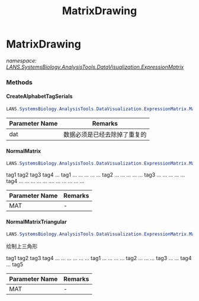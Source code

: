 ﻿---
title: MatrixDrawing
---

# MatrixDrawing
_namespace: [LANS.SystemsBiology.AnalysisTools.DataVisualization.ExpressionMatrix](N-LANS.SystemsBiology.AnalysisTools.DataVisualization.ExpressionMatrix.html)_



### Methods

#### CreateAlphabetTagSerials
```csharp
LANS.SystemsBiology.AnalysisTools.DataVisualization.ExpressionMatrix.MatrixDrawing.CreateAlphabetTagSerials(System.String[])
```


|Parameter Name|Remarks|
|--------------|-------|
|dat|数据必须是已经去除掉了重复的|


#### NormalMatrix
```csharp
LANS.SystemsBiology.AnalysisTools.DataVisualization.ExpressionMatrix.MatrixDrawing.NormalMatrix(Microsoft.VisualBasic.DocumentFormat.Csv.DocumentStream.File)
```
tag1 tag2 tag3 tag4 ...
 tag1 ... ... ... ... ... 
 tag2 ... ... ... ... ...
 tag3 ... ... ... ... ...
 tag4 ... ... ... ... ...
 .... ... ... ... ... ...

|Parameter Name|Remarks|
|--------------|-------|
|MAT|-|


#### NormalMatrixTriangular
```csharp
LANS.SystemsBiology.AnalysisTools.DataVisualization.ExpressionMatrix.MatrixDrawing.NormalMatrixTriangular(Microsoft.VisualBasic.DocumentFormat.Csv.DocumentStream.File)
```
绘制上三角形
 
 tag1 tag2 tag3 tag4 ...
 ... ... ... ... ... tag1
 ... ... ... ... tag2
 ... ... ... tag3
 ... ... tag4
 ... tag5

|Parameter Name|Remarks|
|--------------|-------|
|MAT|-|





